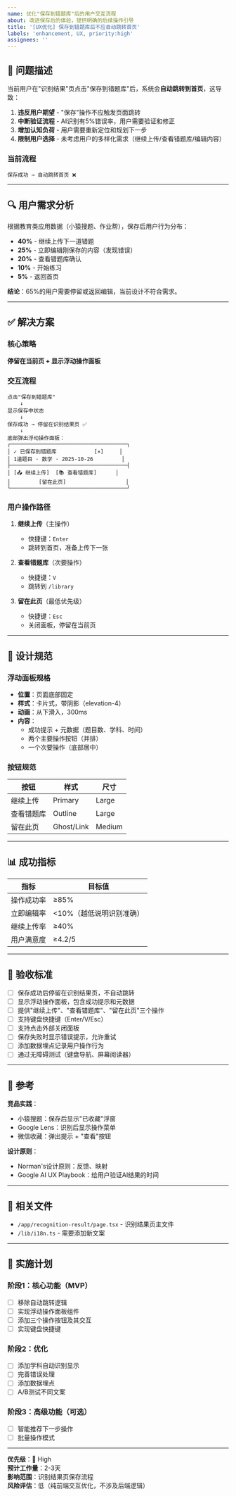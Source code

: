 ```yaml
---
name: 优化"保存到错题库"后的用户交互流程
about: 改进保存后的体验，提供明确的后续操作引导
title: '[UX优化] 保存到错题库后不应自动跳转首页'
labels: 'enhancement, UX, priority:high'
assignees: ''
---
```


## 🎯 问题描述

当前用户在"识别结果"页点击"保存到错题库"后，系统会**自动跳转到首页**，这导致：

1. **违反用户期望** - "保存"操作不应触发页面跳转
2. **中断验证流程** - AI识别有5%错误率，用户需要验证和修正
3. **增加认知负荷** - 用户需要重新定位和规划下一步
4. **限制用户选择** - 未考虑用户的多样化需求（继续上传/查看错题库/编辑内容）

### 当前流程

```
保存成功 → 自动跳转首页 ❌
```

---

## 🔍 用户需求分析

根据教育类应用数据（小猿搜题、作业帮），保存后用户行为分布：

- **40%** - 继续上传下一道错题
- **25%** - 立即编辑刚保存的内容（发现错误）
- **20%** - 查看错题库确认
- **10%** - 开始练习
- **5%** - 返回首页

**结论**：65%的用户需要停留或返回编辑，当前设计不符合需求。

---

## ✅ 解决方案

### 核心策略

**停留在当前页 + 显示浮动操作面板**

### 交互流程

```
点击"保存到错题库"
    ↓
显示保存中状态
    ↓
保存成功 → 停留在识别结果页 ✅
    ↓
底部弹出浮动操作面板：
┌─────────────────────────────────────┐
│ ✓ 已保存到错题库            [×]     │
│ 1道题目 · 数学 · 2025-10-26         │
├─────────────────────────────────────┤
│ [📤 继续上传]  [📚 查看错题库]      │
│         [留在此页]                   │
└─────────────────────────────────────┘
```

### 用户操作路径

1. **继续上传**（主操作）
   - 快捷键：`Enter`
   - 跳转到首页，准备上传下一张

2. **查看错题库**（次要操作）
   - 快捷键：`V`
   - 跳转到 `/library`

3. **留在此页**（最低优先级）
   - 快捷键：`Esc`
   - 关闭面板，停留在当前页

---

## 🎨 设计规范

### 浮动面板规格

- **位置**：页面底部固定
- **样式**：卡片式，带阴影（elevation-4）
- **动画**：从下滑入，300ms
- **内容**：
  - 成功提示 + 元数据（题目数、学科、时间）
  - 两个主要操作按钮（并排）
  - 一个次要操作（底部居中）

### 按钮规范

| 按钮       | 样式       | 尺寸   |
| ---------- | ---------- | ------ |
| 继续上传   | Primary    | Large  |
| 查看错题库 | Outline    | Large  |
| 留在此页   | Ghost/Link | Medium |

---

## 📊 成功指标

| 指标       | 目标值                   |
| ---------- | ------------------------ |
| 操作成功率 | ≥85%                     |
| 立即编辑率 | <10%（越低说明识别准确） |
| 继续上传率 | ≥40%                     |
| 用户满意度 | ≥4.2/5                   |

---

## 🎯 验收标准

- [ ] 保存成功后停留在识别结果页，不自动跳转
- [ ] 显示浮动操作面板，包含成功提示和元数据
- [ ] 提供"继续上传"、"查看错题库"、"留在此页"三个操作
- [ ] 支持键盘快捷键（Enter/V/Esc）
- [ ] 支持点击外部关闭面板
- [ ] 保存失败时显示错误提示，允许重试
- [ ] 添加数据埋点记录用户操作行为
- [ ] 通过无障碍测试（键盘导航、屏幕阅读器）

---

## 🔗 参考

**竞品实践**：

- 小猿搜题：保存后显示"已收藏"浮窗
- Google Lens：识别后显示操作菜单
- 微信收藏：弹出提示 + "查看"按钮

**设计原则**：

- Norman's设计原则：反馈、映射
- Google AI UX Playbook：给用户验证AI结果的时间

---

## 📝 相关文件

- `/app/recognition-result/page.tsx` - 识别结果页主文件
- `/lib/i18n.ts` - 需要添加新文案

---

## 🚀 实施计划

### 阶段1：核心功能（MVP）

- [ ] 移除自动跳转逻辑
- [ ] 实现浮动操作面板组件
- [ ] 添加三个操作按钮及其交互
- [ ] 实现键盘快捷键

### 阶段2：优化

- [ ] 添加学科自动识别显示
- [ ] 完善错误处理
- [ ] 添加数据埋点
- [ ] A/B测试不同文案

### 阶段3：高级功能（可选）

- [ ] 智能推荐下一步操作
- [ ] 批量操作模式

---

**优先级**：🔴 High  
**预计工作量**：2-3天  
**影响范围**：识别结果页保存流程  
**风险评估**：低（纯前端交互优化，不涉及后端逻辑）
